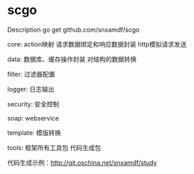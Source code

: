# scgo

Description
go get github.com/snxamdf/scgo

core:
  action映射
  请求数据绑定和响应数据封装
  http模拟请求发送

data:
  数据库、缓存操作封装
  对结构的数据转换

filter:
  过滤器配置

logger:
  日志输出

security:
  安全控制

soap:
  webservice

template:
  模版转换

tools:
  框架所有工具包
  代码生成包
  
代码生成示例：http://git.oschina.net/snxamdf/study

